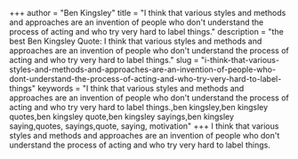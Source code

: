 +++
author = "Ben Kingsley"
title = "I think that various styles and methods and approaches are an invention of people who don't understand the process of acting and who try very hard to label things."
description = "the best Ben Kingsley Quote: I think that various styles and methods and approaches are an invention of people who don't understand the process of acting and who try very hard to label things."
slug = "i-think-that-various-styles-and-methods-and-approaches-are-an-invention-of-people-who-dont-understand-the-process-of-acting-and-who-try-very-hard-to-label-things"
keywords = "I think that various styles and methods and approaches are an invention of people who don't understand the process of acting and who try very hard to label things.,ben kingsley,ben kingsley quotes,ben kingsley quote,ben kingsley sayings,ben kingsley saying,quotes, sayings,quote, saying, motivation"
+++
I think that various styles and methods and approaches are an invention of people who don't understand the process of acting and who try very hard to label things.
